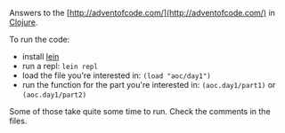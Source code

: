 Answers to the [http://adventofcode.com/](http://adventofcode.com/) in
[Clojure](http://clojure.org/).

To run the code:
- install [lein](http://leiningen.org/)
- run a repl: `lein repl`
- load the file you're interested in: `(load "aoc/day1")`
- run the function for the part you're interested in: `(aoc.day1/part1)` or
  `(aoc.day1/part2)`

Some of those take quite some time to run. Check the comments in the files.
